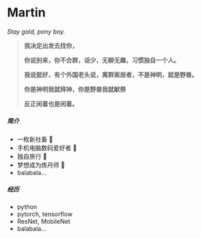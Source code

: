 # **Martin**

*Stay gold, pony boy.*

> **我决定出发去找你，**
>
> **你说别来，你不合群，话少，无聊无趣，习惯独自一个人。**
>
> **我说挺好，有个外国老头说，离群索居者，不是神明，就是野兽。**
>
> **你是神明我就拜神，你是野兽我就献祭**
>
> **反正闲着也是闲着。**

##### 简介

- 一枚新社畜 :dog: 
- 手机电脑数码爱好者 :iphone:
- 独自旅行 🚆
- 梦想成为炼丹师 🎈
- balabala...

##### 经历

- python
- pytorch, tensorflow
- ResNet, MobileNet
- balabala...
